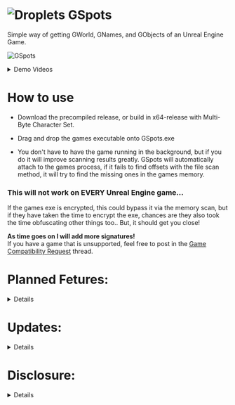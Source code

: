 # ![Droplets](https://github.com/user-attachments/assets/b78ae8fe-da35-414b-a720-cf7c7241ddd0) GSpots

Simple way of getting GWorld, GNames, and GObjects of an Unreal Engine Game.

![GSpots](https://github.com/user-attachments/assets/b089c37f-1c2d-4845-9296-65cadc30c672)

<details>
 
   <summary>Demo Videos</summary>
 
   https://github.com/user-attachments/assets/09385216-2965-4023-9e87-830c1a8e0818

   https://github.com/user-attachments/assets/dba9ca71-98ce-4fb8-af61-86e96e7cb997

 </details>

# How to use

- Download the precompiled release, or build in x64-release with Multi-Byte Character Set.  
- Drag and drop the games executable onto GSpots.exe

- You don't have to have the game running in the background, but if you do it will improve scanning results greatly. GSpots will automatically attach to the games process, if it fails to find offsets with the file scan method, it will try to find the missing ones in the games memory.

### This will not work on EVERY Unreal Engine game...

If the games exe is encrypted, this could bypass it via the memory scan, but if they have taken the time to encrypt the exe, chances are they also took the time obfuscating other things too.. But, it should get you close!

<b>As time goes on I will add more signatures!</b>  
If you have a game that is unsupported, feel free to post in the [Game Compatibility Request](https://github.com/Do0ks/GSpots/issues/1) thread. 

# Planned Fetures:
<details>
  
  ## Soon:  
  
  - Add automatic fetching of the Unreal Engine Version the game is built with. :white_check_mark:
  
  - Add XOR encryption calculations with padding if applicable.

  - Added memory scan if the games running in the background to try finding the offsets file scanning failed at. :white_check_mark:

  ## Later:  

  - Try to pre calculate point of interest pointer chains such as the player class while the games running. This should function like before (you'll just need the game running before dropping the games exe onto GSpots.exe)
  
</details>

# Updates:
<details>

- Added the ability to attach to the game IF its running. This is in preperation for future updates.

- Added functions from my other github repository to detect the Unreal Version number.

- Added memory scan if the games running in the background to try finding the offsets file scanning failed at.
Memory scanning is in beta.. It worked for every game i tried, and the one that it didn't work for has obfuscation. This update should help compatibility greatly!

- Added The ability to detect and handle encrypted exes.

</details>

# Disclosure:
<details>

- If you choose to use this tool with a online game and you get banned, thats on you. I put no effort into making this tool evade anti cheat detection. While I don't expect anyone to be banned (I havent yet) for using GSpots, It's always a risk.

</details>

